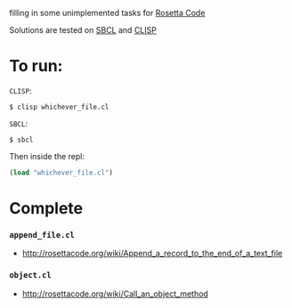 filling in some unimplemented tasks for [Rosetta Code](http://rosettacode.org)

Solutions are tested on [SBCL](http://www.sbcl.org/getting.html) and [CLISP](http://www.clisp.org/)

# To run:
`CLISP`:
```
$ clisp whichever_file.cl
```

`SBCL`:
```
$ sbcl
```
Then inside the repl:
```lisp
(load "whichever_file.cl")
```

# Complete

### `append_file.cl`
 - http://rosettacode.org/wiki/Append_a_record_to_the_end_of_a_text_file

### `object.cl`
 - http://rosettacode.org/wiki/Call_an_object_method
